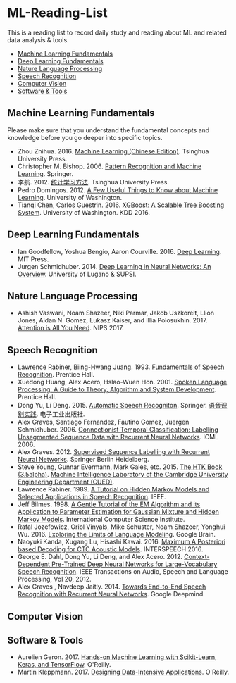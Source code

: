 # ML-Reading-List
This is a reading list to record daily study and reading about ML and related data analysis & tools.

* [Machine Learning Fundamentals](#ml_basic)
* [Deep Learning Fundamentals](#deep_learning)
* [Nature Language Processing](#nlp)
* [Speech Recognition](#speech_recognition)
* [Computer Vision](#cv)
* [Software & Tools](#software_tool)

<h2 id="ml_basic">Machine Learning Fundamentals</h2>

Please make sure that you understand the fundamental concepts and knowledge before you go deeper into specific topics.

* Zhou Zhihua. 2016. [Machine Learning (Chinese Edition)](https://www.amazon.com/Machine-Learning-Chinese-Zhou-Zhihua/dp/7302423288/). Tsinghua University Press.
* Christopher M. Bishop. 2006. [Pattern Recognition and Machine Learning](book/Bishop%20-%20Pattern%20Recognition%20And%20Machine%20Learning%20-%20Springer%20%202006.pdf). Springer.
* 李航. 2012. [统计学习方法](book/统计学习方法.pdf). Tsinghua University Press.
* Pedro Domingos. 2012. [A Few Useful Things to Know about Machine Learning](paper/cacm12.pdf). University of Washington.
* Tianqi Chen, Carlos Guestrin. 2016. [XGBoost: A Scalable Tree Boosting System](paper/1603.02754.pdf). University of Washington. KDD 2016.

<h2 id="deep_learning">Deep Learning Fundamentals</h2>

* Ian Goodfellow, Yoshua Bengio, Aaron Courville. 2016. [Deep Learning](https://www.deeplearningbook.org/). MIT Press.
* Jurgen Schmidhuber. 2014. [Deep Learning in Neural Networks: An Overview](paper/1404.7828.pdf). University of Lugano & SUPSI.

<h2 id="NLP">Nature Language Processing</h2>

* Ashish Vaswani, Noam Shazeer, Niki Parmar, Jakob Uszkoreit, Llion Jones, Aidan N. Gomez, Lukasz Kaiser, and Illia Polosukhin. 2017. [Attention is All You Need](paper/7181-attention-is-all-you-need.pdf). NIPS 2017.

<h2 id="speech_recognition">Speech Recognition</h2>

* Lawrence Rabiner, Biing-Hwang Juang. 1993. [Fundamentals of Speech Recognition](https://www.amazon.com/Fundamentals-Speech-Recognition-Lawrence-Rabiner/dp/0130151572). Prentice Hall.
* Xuedong Huang, Alex Acero, Hslao-Wuen Hon. 2001. [Spoken Language Processing: A Guide to Theory, Algorithm and System Development](https://www.amazon.com/Spoken-Language-Processing-Algorithm-Development/dp/0130226165). Prentice Hall.
* Dong Yu, Li Deng. 2015. [Automatic Speech Recogniton](book/automatic_speech_recognition_a_deep_learning_approach.pdf). Springer. [语音识别实践](https://www.amazon.cn/dp/B01H2AXN1I). 电子工业出版社.
* Alex Graves, Santiago Fernandez, Fautino Gomez, Juergen Schmidhuber. 2006. [Connectionist Temporal Classification: Labelling Unsegmented Sequence Data with Recurrent Neural Networks](paper/icml_2006.pdf). ICML 2006.
* Alex Graves. 2012. [Supervised Sequence Labelling with Recurrent Neural Networks](book/preprint.pdf). Springer Berlin Heidelberg.
* Steve Young, Gunnar Evermann, Mark Gales, etc. 2015. [The HTK Book (3.5alpha)](book/htkbook-3.5.alpha-1.pdf). [Machine Intelligence Laboratory of the Cambridge University Engineering Department (CUED)](http://htk.eng.cam.ac.uk/).
* Lawrence Rabiner. 1989. [A Tutorial on Hidden Markov Models and Selected Applications in Speech Recognition](paper/tutorial%20on%20hmm%20and%20applications.pdf). IEEE.
* Jeff Bilmes. 1998. [A Gentle Tutorial of the EM Algorithm and its Application to Parameter Estimation for Gaussian Mixture and Hidden Markov Models](paper/em.pdf). International Computer Science Institute.
* Rafal Jozefowicz, Oriol Vinyals, Mike Schuster, Noam Shazeer, Yonghui Wu. 2016. [Exploring the Limits of Language Modeling](paper/1602.02410.pdf). Google Brain.
* Naoyuki Kanda, Xugang Lu, Hisashi Kawai. 2016. [Maximum A Posteriori based Decoding for CTC Acoustic Models](paper/interspeech_2016.pdf). INTERSPEECH 2016.
* George E. Dahl, Dong Yu, Li Deng, and Alex Acero. 2012. [Context-Dependent Pre-Trained Deep Neural Networks for Large-Vocabulary Speech Recognition](paper/dbn4lvcsr-transaslp.pdf). IEEE Transactions on Audio, Speech and Language Processing, Vol 20, 2012.
* Alex Graves , Navdeep Jaitly. 2014. [Towards End-to-End Speech Recognition with Recurrent Neural Networks](paper/graves14.pdf). Google Deepmind.

<h2 id="cv">Computer Vision</h2>



<h2 id="software_tool">Software & Tools</h2>

* Aurelien Geron. 2017. [Hands-on Machine Learning with Scikit-Learn, Keras, and TensorFlow](https://github.com/ageron/handson-ml2). O'Reilly.
* Martin Kleppmann. 2017. [Designing Data-Intensive Applications](book/DDIA.pdf). O'Reilly.